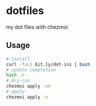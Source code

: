 # dotfiles

my dot files with chezmoi

## Usage

```bash
# install
curl -fsLS bit.ly/dot-ini | bash
# update completion
hash -r
# dry-run
chezmoi apply -vn
# apply
chezmoi apply -v
```
